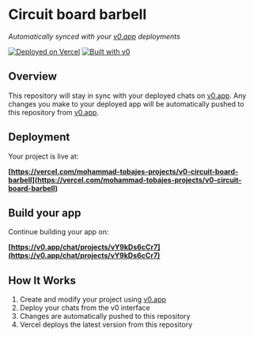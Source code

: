 # Circuit board barbell

*Automatically synced with your [v0.app](https://v0.app) deployments*

[![Deployed on Vercel](https://img.shields.io/badge/Deployed%20on-Vercel-black?style=for-the-badge&logo=vercel)](https://vercel.com/mohammad-tobajes-projects/v0-circuit-board-barbell)
[![Built with v0](https://img.shields.io/badge/Built%20with-v0.app-black?style=for-the-badge)](https://v0.app/chat/projects/vY9kDs6cCr7)

## Overview

This repository will stay in sync with your deployed chats on [v0.app](https://v0.app).
Any changes you make to your deployed app will be automatically pushed to this repository from [v0.app](https://v0.app).

## Deployment

Your project is live at:

**[https://vercel.com/mohammad-tobajes-projects/v0-circuit-board-barbell](https://vercel.com/mohammad-tobajes-projects/v0-circuit-board-barbell)**

## Build your app

Continue building your app on:

**[https://v0.app/chat/projects/vY9kDs6cCr7](https://v0.app/chat/projects/vY9kDs6cCr7)**

## How It Works

1. Create and modify your project using [v0.app](https://v0.app)
2. Deploy your chats from the v0 interface
3. Changes are automatically pushed to this repository
4. Vercel deploys the latest version from this repository
